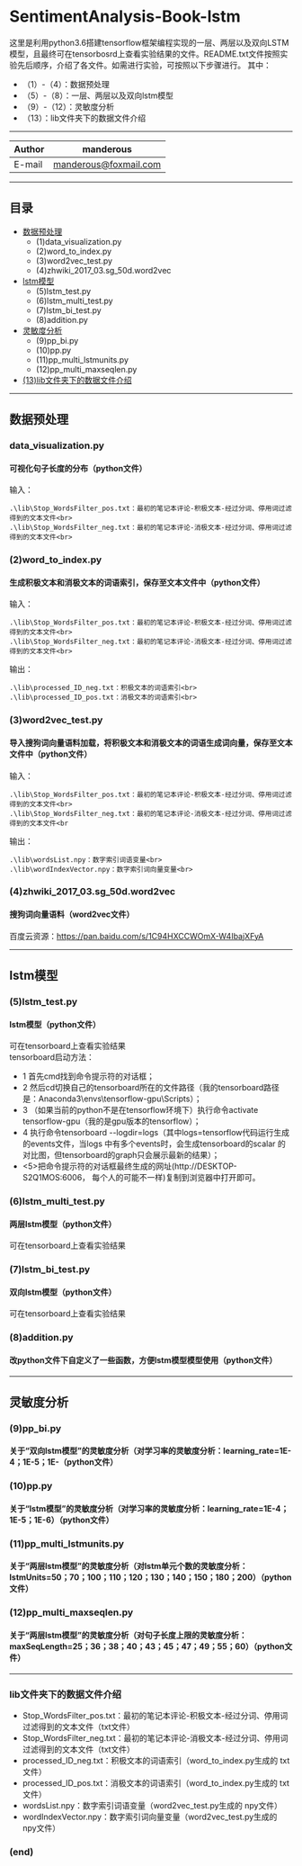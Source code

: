 # SentimentAnalysis-Book-lstm

这里是利用python3.6搭建tensorflow框架编程实现的一层、两层以及双向LSTM模型，且最终可在tensorbosrd上查看实验结果的文件。README.txt文件按照实验先后顺序，介绍了各文件。如需进行实验，可按照以下步骤进行。
其中：<br>
* （1）-（4）：数据预处理<br>
* （5）-（8）：一层、两层以及双向lstm模型<br>
* （9）-（12）：灵敏度分析<br>
* （13）：lib文件夹下的数据文件介绍<br>

****

|Author|manderous|
|---|---|
|E-mail|manderous@foxmail.com|

****

## 目录
* [数据预处理](#数据预处理)
    * (1)data_visualization.py
    * (2)word_to_index.py
    * (3)word2vec_test.py
    * (4)zhwiki_2017_03.sg_50d.word2vec
* [lstm模型](#lstm模型)
    * (5)lstm_test.py
    * (6)lstm_multi_test.py
    * (7)lstm_bi_test.py
    * (8)addition.py
* [灵敏度分析](#灵敏度分析)
    * (9)pp_bi.py
    * (10)pp.py
    * (11)pp_multi_lstmunits.py
    * (12)pp_multi_maxseqlen.py
* [(13)lib文件夹下的数据文件介绍](#lib文件夹下的数据文件介绍)

****

## 数据预处理
### data_visualization.py
#### 可视化句子长度的分布（python文件）
输入：<br>
```
.\lib\Stop_WordsFilter_pos.txt：最初的笔记本评论-积极文本-经过分词、停用词过滤得到的文本文件<br>
.\lib\Stop_WordsFilter_neg.txt：最初的笔记本评论-消极文本-经过分词、停用词过滤得到的文本文件<br>
```

### (2)word_to_index.py
#### 生成积极文本和消极文本的词语索引，保存至文本文件中（python文件）
输入：<br>
```
.\lib\Stop_WordsFilter_pos.txt：最初的笔记本评论-积极文本-经过分词、停用词过滤得到的文本文件<br>
.\lib\Stop_WordsFilter_neg.txt：最初的笔记本评论-消极文本-经过分词、停用词过滤得到的文本文件<br>
```
输出：<br>
```
.\lib\processed_ID_neg.txt：积极文本的词语索引<br>
.\lib\processed_ID_pos.txt：消极文本的词语索引<br>
```

### (3)word2vec_test.py
#### 导入搜狗词向量语料加载，将积极文本和消极文本的词语生成词向量，保存至文本文件中（python文件）
输入：<br>
```
.\lib\Stop_WordsFilter_pos.txt：最初的笔记本评论-积极文本-经过分词、停用词过滤得到的文本文件<br>
.\lib\Stop_WordsFilter_neg.txt：最初的笔记本评论-消极文本-经过分词、停用词过滤得到的文本文件<br
```
输出：<br>
```
.\lib\wordsList.npy：数字索引词语变量<br>
.\lib\wordIndexVector.npy：数字索引词向量变量<br>
```

### (4)zhwiki_2017_03.sg_50d.word2vec
#### 搜狗词向量语料（word2vec文件）
百度云资源：https://pan.baidu.com/s/1C94HXCCWOmX-W4IbajXFyA

****

## lstm模型
### (5)lstm_test.py
#### lstm模型（python文件）
可在tensorboard上查看实验结果<br>
tensorboard启动方法：<br>
* 1 首先cmd找到命令提示符的对话框；
* 2 然后cd切换自己的tensorboard所在的文件路径（我的tensorboard路径是：Anaconda3\envs\tensorflow-gpu\Scripts）；
* 3 （如果当前的python不是在tensorflow环境下）执行命令activate tensorflow-gpu（我的是gpu版本的tensorflow）；
* 4 执行命令tensorboard --logdir=logs（其中logs=tensorflow代码运行生成的events文件，当logs 中有多个events时，会生成tensorboard的scalar 的对比图，但tensorboard的graph只会展示最新的结果）；
* <5>把命令提示符的对话框最终生成的网址(http://DESKTOP-S2Q1MOS:6006， 每个人的可能不一样)复制到浏览器中打开即可。

### (6)lstm_multi_test.py
#### 两层lstm模型（python文件）
可在tensorboard上查看实验结果

### (7)lstm_bi_test.py
#### 双向lstm模型（python文件）
可在tensorboard上查看实验结果

### (8)addition.py
#### 改python文件下自定义了一些函数，方便lstm模型模型使用（python文件）

****

## 灵敏度分析

### (9)pp_bi.py
#### 关于“双向lstm模型”的灵敏度分析（对学习率的灵敏度分析：learning_rate=1E-4；1E-5；1E-（python文件）

### (10)pp.py
#### 关于“lstm模型”的灵敏度分析（对学习率的灵敏度分析：learning_rate=1E-4；1E-5；1E-6）（python文件）

### (11)pp_multi_lstmunits.py
#### 关于“两层lstm模型”的灵敏度分析（对lstm单元个数的灵敏度分析：lstmUnits=50；70；100；110；120；130；140；150；180；200）（python文件）

### (12)pp_multi_maxseqlen.py
#### 关于“两层lstm模型”的灵敏度分析（对句子长度上限的灵敏度分析：maxSeqLength=25；36；38；40；43；45；47；49；55；60）（python文件）

****

### lib文件夹下的数据文件介绍
* Stop_WordsFilter_pos.txt：最初的笔记本评论-积极文本-经过分词、停用词过滤得到的文本文件（txt文件）<br>
* Stop_WordsFilter_neg.txt：最初的笔记本评论-消极文本-经过分词、停用词过滤得到的文本文件（txt文件）<br>
* processed_ID_neg.txt：积极文本的词语索引（word_to_index.py生成的 txt文件）<br>
* processed_ID_pos.txt：消极文本的词语索引（word_to_index.py生成的 txt文件）<br>
* wordsList.npy：数字索引词语变量（word2vec_test.py生成的 npy文件）<br>
* wordIndexVector.npy：数字索引词向量变量（word2vec_test.py生成的 npy文件）<br>

### (end)
